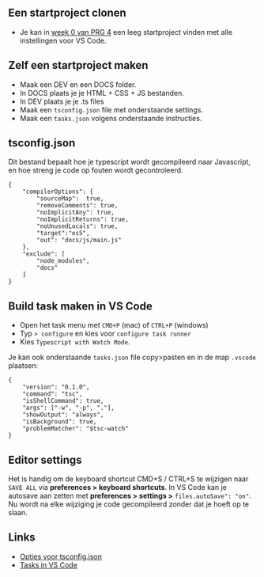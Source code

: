 ## Een startproject clonen

- Je kan in [week 0 van PRG 4](https://github.com/HR-CMGT/PRG04-Week0) een leeg startproject vinden met alle instellingen voor VS Code.

## Zelf een startproject maken 

- Maak een DEV en een DOCS folder.
- In DOCS plaats je je HTML + CSS + JS bestanden.
- In DEV plaats je je .ts files
- Maak een `tsconfig.json` file met onderstaande settings.
- Maak een `tasks.json` volgens onderstaande instructies.

## tsconfig.json

Dit bestand bepaalt hoe je typescript wordt gecompileerd naar Javascript, en hoe streng je code op fouten wordt gecontroleerd. 

```
{
    "compilerOptions": {
        "sourceMap":  true,
        "removeComments": true,
        "noImplicitAny": true,
        "noImplicitReturns": true,
        "noUnusedLocals": true,
        "target":"es5",
        "out": "docs/js/main.js"
    },
    "exclude": [
        "node_modules",
        "docs"
    ]
}
```

## Build task maken in VS Code

- Open het task menu met `CMD+P` (mac) of `CTRL+P` (windows)
- Typ `> configure` en kies voor `configure task runner`
- Kies `Typescript with Watch Mode`.

Je kan ook onderstaande `tasks.json` file copy>pasten en in de map `.vscode` plaatsen:

```
{
    "version": "0.1.0",
    "command": "tsc",
    "isShellCommand": true,
    "args": ["-w", "-p", "."],
    "showOutput": "always",
    "isBackground": true,
    "problemMatcher": "$tsc-watch"
}
```

## Editor settings

Het is handig om de keyboard shortcut CMD+S / CTRL+S te wijzigen naar `SAVE ALL` via **preferences > keyboard shortcuts**.
In VS Code kan je autosave aan zetten met **preferences > settings >** `files.autoSave": "on"`. Nu wordt na elke wijziging je code gecompileerd zonder dat je hoeft op te slaan. 

## Links

- [Opties voor tsconfig.json](https://www.typescriptlang.org/docs/handbook/compiler-options.html)
- [Tasks in VS Code](https://code.visualstudio.com/docs/editor/tasks)